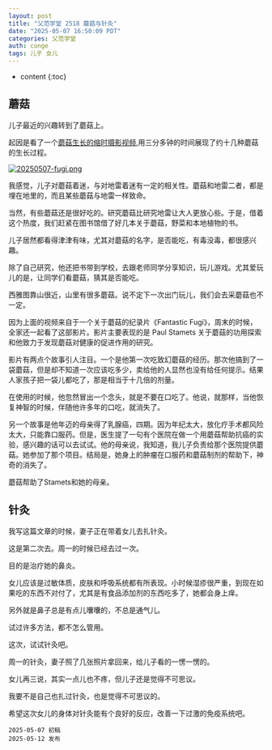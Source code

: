 ```yaml
---
layout: post
title: "父范学堂 2518 蘑菇与针灸"
date: "2025-05-07 16:50:09 PDT"
categories: 父范学堂
auth: conge
tags: 儿子 女儿 
---
```

* content
{:toc}

## 蘑菇

儿子最近的兴趣转到了蘑菇上。




起因是看了一个[蘑菇生长的缩时摄影视频](https://www.youtube.com/watch?v=nPN--7j5mdI),用三分多钟的时间展现了约十几种蘑菇的生长过程。

[![20250507-fugi.png](https://s2.loli.net/2025/05/08/spNwBZDTq5JYFPQ.png)](https://www.youtube.com/watch?v=nPN--7j5mdI)

我感觉，儿子对蘑菇着迷，与对地雷着迷有一定的相关性。蘑菇和地雷二者，都是埋在地里的，而且某些蘑菇与地雷一样致命。

当然，有些蘑菇还是很好吃的。研究蘑菇比研究地雷让大人更放心些。于是，借着这个热度，我们赶紧在图书馆借了好几本关于蘑菇，野菜和本地植物的书。

儿子居然都看得津津有味，尤其对蘑菇的名字，是否能吃，有毒没毒，都很感兴趣。

除了自己研究，他还把书带到学校，去跟老师同学分享知识，玩儿游戏。尤其爱玩儿的是，让同学们看蘑菇，猜其是否能吃。

西雅图靠山很近，山里有很多蘑菇。说不定下一次出门玩儿，我们会去采蘑菇也不一定。

因为上面的视频来自于一个关于蘑菇的纪录片《Fantastic Fugi》，周末的时候，全家还一起看了这部影片。影片主要表现的是 Paul Stamets 关于蘑菇的功用探索和他致力于发现蘑菇对健康的促进作用的研究。

影片有两点个故事引人注目。一个是他第一次吃致幻蘑菇的经历。那次他搞到了一袋蘑菇，但是却不知道一次应该吃多少，卖给他的人显然也没有给任何提示。结果人家孩子把一袋儿都吃了，那是相当于十几倍的剂量。

在使用的时候，他忽然冒出一个念头，就是不要在口吃了。他说，就那样，当他恢复神智的时候，伴随他许多年的口吃，就消失了。

另一个故事是他年迈的母亲得了乳腺癌，四期。因为年纪太大，放化疗手术都风险太大，只能靠口服药。但是，医生提了一句有个医院在做一个用蘑菇帮助抗癌的实验，感兴趣的话可以去试试。他的母亲说，我知道，我儿子负责给那个医院提供蘑菇。她参加了那个项目。结局是，她身上的肿瘤在口服药和蘑菇制剂的帮助下，神奇的消失了。

蘑菇帮助了Stamets和她的母亲。

## 针灸

我写这篇文章的时候，妻子正在带着女儿去扎针灸。

这是第二次去。周一的时候已经去过一次。

目的是治疗她的鼻炎。

女儿应该是过敏体质，皮肤和呼吸系统都有所表现。小时候湿疹很严重，到现在如果吃的东西不对付了，尤其是有食品添加剂的东西吃多了，她都会身上痒。

另外就是鼻子总是有点儿囔囔的，不总是通气儿。

试过许多方法，都不怎么管用。

这次，试试针灸吧。

周一的针灸，妻子照了几张照片拿回来，给儿子看的一愣一愣的。

女儿再三说，其实一点儿也不疼，但儿子还是觉得不可思议。

我要不是自己也扎过针灸，也是觉得不可思议的。

希望这次女儿的身体对针灸能有个良好的反应，改善一下过激的免疫系统吧。

```
2025-05-07 初稿
2025-05-12 发布
```
